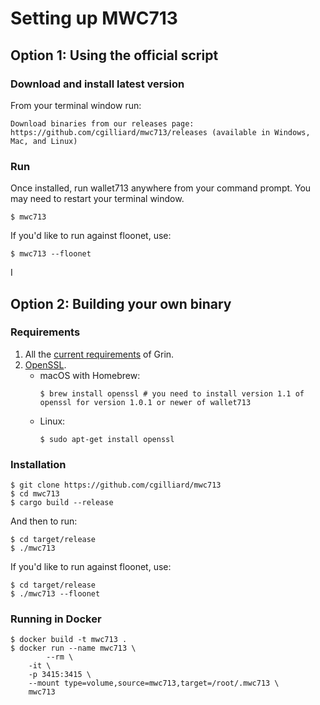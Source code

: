 # Setting up MWC713

## Option 1: Using the official script

### Download and install latest version
From your terminal window run:
```
Download binaries from our releases page: https://github.com/cgilliard/mwc713/releases (available in Windows, Mac, and Linux)
```

### Run

Once installed, run wallet713 anywhere from your command prompt. You may need to restart your terminal window.
```
$ mwc713
```

If you'd like to run against floonet, use:
```
$ mwc713 --floonet
```
I

## Option 2: Building your own binary

### Requirements
1. All the [current requirements](https://github.com/mimblewimble/grin/blob/master/doc/build.md#requirements) of Grin.
1. [OpenSSL](https://www.openssl.org).
   * macOS with Homebrew:
      ```
      $ brew install openssl # you need to install version 1.1 of openssl for version 1.0.1 or newer of wallet713
      ``` 
   * Linux:
      ```
      $ sudo apt-get install openssl
      ```

### Installation

```
$ git clone https://github.com/cgilliard/mwc713
$ cd mwc713
$ cargo build --release
```
And then to run:
```
$ cd target/release
$ ./mwc713
```

If you'd like to run against floonet, use:
```
$ cd target/release
$ ./mwc713 --floonet
```

### Running in Docker
```
$ docker build -t mwc713 .
$ docker run --name mwc713 \
        --rm \
	-it \
	-p 3415:3415 \
	--mount type=volume,source=mwc713,target=/root/.mwc713 \
	mwc713
```
